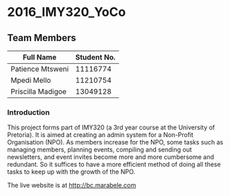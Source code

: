 # 2016_IMY320_YoCo

## Team Members
| Full Name					| Student No. |
| ----------------- | ----------- |
| Patience Mtsweni  | 11116774	  |
| Mpedi Mello				| 11210754    |
| Priscilla Madigoe | 13049128    |

### Introduction
This project forms part of IMY320 (a 3rd year course at the University of Pretoria). It is aimed at creating an admin system for a Non-Profit Organisation (NPO). As members increase for the NPO, some tasks such as managing members, planning events, compiling and sending out newsletters, and event invites become more and more cumbersome and redundant. So it suffices to have a more efficient method of doing all these tasks to keep up with the growth of the NPO.

The live website is at http://bc.marabele.com
